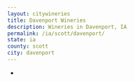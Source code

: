 ```yaml
---
layout: citywineries
title: Davenport Wineries
description: Wineries in Davenport, IA
permalink: /ia/scott/davenport/
state: ia
county: scott
city: davenport
---
```

-
